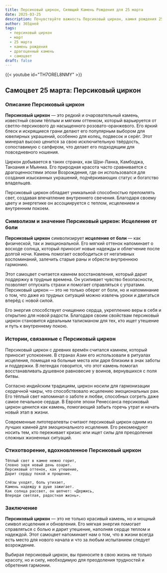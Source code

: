 ```yaml
---
title: Персиковый циркон, Сияющий Камень Рождения для 25 марта
date: 2025-03-25
description: Почувствуйте важность Персиковый циркон, камня рождения 25 марта, который символизирует Исцеление от боли. Пусть его красота и значение осветят ваш день.
author: 365дней
tags:
  - персиковый циркон
  - март
  - 25 марта
  - камень рождения
  - драгоценный камень
  - самоцвет
draft: false
---
```


{{< youtube id="TH7OREL8NMY" >}}

## Самоцвет 25 марта: Персиковый циркон

### Описание Персиковый циркон

**Персиковый циркон** — это редкий и очаровательный камень, известный своим тёплым и мягким оттенком, который варьируется от светло-персикового до насыщенного розовато-оранжевого. Его яркий блеск и искрящиеся грани делают его популярным выбором для ювелирных украшений, особенно для колец, подвесок и серёг. Этот минерал высоко ценится за свою исключительную твёрдость, сопоставимую с сапфиром, что делает его подходящим для повседневного ношения.

Циркон добывается в таких странах, как Шри-Ланка, Камбоджа, Танзания и Мьянма. Его природная красота часто сравнивается с драгоценностями эпохи Возрождения, где он использовался для создания изысканных украшений, подчёркивающих статус и богатство владельцев.

Персиковый циркон обладает уникальной способностью преломлять свет, создавая впечатление внутреннего свечения. Благодаря своему цвету и энергетике он ассоциируется с теплом, исцелением и внутренним покоем.

### Символизм и значение Персиковый циркон: Исцеление от боли

**Персиковый циркон** символизирует **исцеление от боли** — как физической, так и эмоциональной. Его мягкий оттенок напоминает о восходе солнца, который приносит новые надежды и облегчение после долгой ночи. Камень помогает освободиться от негативных воспоминаний, залечить старые раны и обрести внутреннюю гармонию.

Этот самоцвет считается камнем восстановления, который дарит поддержку в трудные времена. Он усиливает чувство безопасности, позволяет отпускать страхи и помогает справляться с утратами. Персиковый циркон — это не только оберег от боли, но и напоминание о том, что даже из трудных ситуаций можно извлечь уроки и двигаться вперёд с новой силой.

Его энергия способствует очищению сердца, укреплению веры в себя и открытию для новой радости. Благодаря своим свойствам персиковый циркон становится идеальным талисманом для тех, кто ищет утешение и путь к внутреннему покою.

### Истории, связанные с Персиковый циркон

Персиковый циркон с древних времён считался камнем, который приносит успокоение. В странах Азии его использовали в ритуалах исцеления, помещая на больные места или даря близким в знак заботы и поддержки. В легендах говорится, что этот камень помогал восстанавливать душевное равновесие у воинов, вернувшихся с поля битвы.

Согласно индийским традициям, циркон носили для гармонизации сердечной чакры, что способствовало исцелению эмоциональных ран. Его тёплый свет напоминал о заботе и любви, способных согреть даже самое печальное сердце. В Европе эпохи Ренессанса персиковый циркон ценился как камень, помогающий забыть горечь утрат и начать новый этап в жизни.

Современные литотерапевты считают персиковый циркон одним из лучших камней для эмоционального исцеления. Его рекомендуют носить тем, кто переживает кризис или ищет силы для преодоления сложных жизненных ситуаций.

### Стихотворение, вдохновленное Персиковый циркон

	Тёплый свет в камне нежно горит,  
	Словно заря новый день озарит.  
	Персиковый оттенок, как утешение,  
	Дарит сердцу покой и прощение.
	
	Слёзы уходят, боль утихает,  
	Камень надежду в душе зажигает.  
	Как солнца рассвет, он шепчет: «Держись,  
	Впереди светлая, радостная жизнь».

### Заключение

**Персиковый циркон** — это не только красивый камень, но и мощный символ исцеления и обновления. Его мягкая энергия помогает справляться с болью и дарит утешение, наполняя сердце теплом и надеждой. Этот самоцвет напоминает нам о том, что в жизни всегда есть место для нового начала и что за любым испытанием следует возрождение.

Выбирая персиковый циркон, вы приносите в свою жизнь не только красоту, но и силу, необходимую для преодоления трудностей и обретения гармонии.